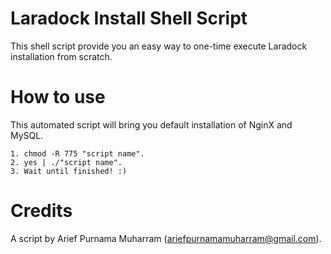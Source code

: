 # Laradock Install Shell Script
This shell script provide you an easy way to one-time execute Laradock installation from scratch.

# How to use
This automated script will bring you default installation of NginX and MySQL.
```
1. chmod -R 775 "script name".
2. yes | ./"script name".
3. Wait until finished! :)
```

# Credits
A script by Arief Purnama Muharram (ariefpurnamamuharram@gmail.com).

